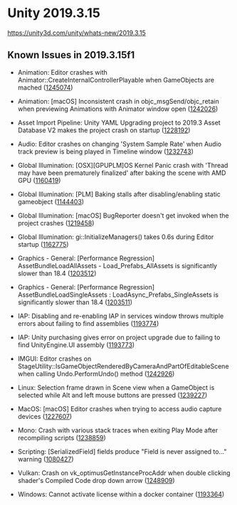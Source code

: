 # Unity 2019.3.15
https://unity3d.com/unity/whats-new/2019.3.15

## Known Issues in 2019.3.15f1

<ul>
<li><p>Animation: Editor crashes with Animator::CreateInternalControllerPlayable when GameObjects are mached (<a href="https://issuetracker.unity3d.com/issues/editor-crashes-with-animator-createinternalcontrollerplayable-when-gameobjects-are-mached">1245074</a>)</p></li>
<li><p>Animation: [macOS] Inconsistent crash in objc_msgSend/objc_retain when previewing Animations with Animator window open (<a href="https://issuetracker.unity3d.com/issues/macos-inconsistent-crash-in-objc-msgsend-when-previewing-animations-with-animator-window-open">1242026</a>)</p></li>
<li><p>Asset Import Pipeline: Unity YAML Upgrading project to 2019.3 Asset Database V2 makes the project crash on startup (<a href="https://issuetracker.unity3d.com/issues/upgrading-project-from-2019-dot-2-to-assetpipeline-v2-makes-the-project-crash">1228192</a>)</p></li>
<li><p>Audio:  Editor crashes on changing 'System Sample Rate' when Audio track preview is being played in Timeline window (<a href="https://issuetracker.unity3d.com/issues/audio-editor-crashes-on-changing-system-sample-rate-when-audio-track-preview-is-being-played-in-timeline-window">1232743</a>)</p></li>
<li><p>Global Illumination: [OSX][GPUPLM]OS Kernel Panic crash with 'Thread may have been prematurely finalized' after baking the scene with AMD GPU (<a href="https://issuetracker.unity3d.com/issues/osx-gpuplm-kernel-panic-slash-editor-crash-with-thread-may-have-been-prematurely-finalized-after-baking-the-scene-with-amd-gpu">1160419</a>)</p></li>
<li><p>Global Illumination: [PLM] Baking stalls after disabling/enabling static gameobject (<a href="https://issuetracker.unity3d.com/issues/plm-baking-stalls-after-disabling-slash-enabling-static-gameobject">1144403</a>)</p></li>
<li><p>Global Illumination: [macOS] BugReporter doesn't get invoked when the project crashes (<a href="https://issuetracker.unity3d.com/issues/macos-bugreporter-doesnt-get-invoked-when-the-project-crashes">1219458</a>)</p></li>
<li><p>Global Illumination: gi::InitializeManagers() takes 0.6s during Editor startup (<a href="https://issuetracker.unity3d.com/issues/gi-initializemanagers-takes-0-dot-4s-during-editor-startup">1162775</a>)</p></li>
<li><p>Graphics - General: [Performance Regression] AssetBundleLoadAllAssets - Load_Prefabs_AllAssets is significantly slower than 18.4 (<a href="https://issuetracker.unity3d.com/issues/performance-regression-assetbundleloadallassets-load-prefabs-allassets-is-significantly-slower-than-18-dot-4">1203512</a>)</p></li>
<li><p>Graphics - General: [Performance Regression] AssetBundleLoadSingleAssets : LoadAsync_Prefabs_SingleAssets is significantly slower than 18.4 (<a href="https://issuetracker.unity3d.com/issues/assetbundleloadsingleassets-loadasync-prefabs-singleassets-is-significantly-slower-than-18-dot-4">1203511</a>)</p></li>
<li><p>IAP: Disabling and re-enabling IAP in services window throws multiple errors about failing to find assemblies (<a href="https://issuetracker.unity3d.com/issues/disabling-and-re-enabling-iap-in-services-window-throws-multiple-errors-about-failing-to-find-assemblies">1193774</a>)</p></li>
<li><p>IAP: Unity purchasing gives error on project upgrade due to failing to find UnityEngine.UI assembly (<a href="https://issuetracker.unity3d.com/issues/unity-purchasing-fails-to-load-due-to-failing-to-find-unityengine-dot-ui-assembly">1193773</a>)</p></li>
<li><p>IMGUI: Editor crashes on StageUtility::IsGameObjectRenderedByCameraAndPartOfEditableScene when calling Undo.PerformUndo() method (<a href="https://issuetracker.unity3d.com/issues/editor-crashes-on-stageutility-isgameobjectrenderedbycameraandpartofeditablescene-when-calling-undo-dot-performundo-method">1242926</a>)</p></li>
<li><p>Linux: Selection frame drawn in Scene view when a GameObject is selected while Alt and left mouse buttons are pressed (<a href="https://issuetracker.unity3d.com/issues/selection-frame-drawn-in-scene-view-when-a-gameobject-is-selected-while-alt-and-left-mouse-buttons-are-pressed">1239227</a>)</p></li>
<li><p>MacOS: [macOS] Editor crashes when trying to access audio capture devices (<a href="https://issuetracker.unity3d.com/issues/macos-editor-crashes-when-trying-to-access-audio-capture-devices">1227607</a>)</p></li>
<li><p>Mono: Crash with various stack traces when exiting Play Mode after recompiling scripts (<a href="https://issuetracker.unity3d.com/issues/crash-with-various-stack-traces-when-exiting-play-mode-after-recompiling-scripts">1238859</a>)</p></li>
<li><p>Scripting: [SerializedField] fields produce "Field is never assigned to..." warning (<a href="https://issuetracker.unity3d.com/issues/serializedfield-fields-produce-field-is-never-assigned-to-dot-dot-dot-warning">1080427</a>)</p></li>
<li><p>Vulkan:  Crash on vk_optimusGetInstanceProcAddr when double clicking shader's Compiled Code drop down arrow (<a href="https://issuetracker.unity3d.com/issues/vulkan-crash-on-vk-optimusgetinstanceprocaddr-when-double-clicking-shaders-compiled-code-drop-down-arrow">1248909</a>)</p></li>
<li><p>Windows: Cannot activate license within a docker container (<a href="https://issuetracker.unity3d.com/issues/cannot-activate-license-within-a-docker-container">1193364</a>)</p></li>
</ul>
